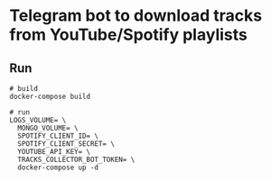 # Telegram bot to download tracks from YouTube/Spotify playlists
## Run
```shell
# build
docker-compose build

# run
LOGS_VOLUME= \
  MONGO_VOLUME= \
  SPOTIFY_CLIENT_ID= \
  SPOTIFY_CLIENT_SECRET= \
  YOUTUBE_API_KEY= \
  TRACKS_COLLECTOR_BOT_TOKEN= \
  docker-compose up -d 
```

